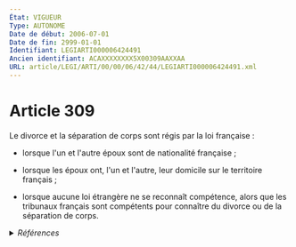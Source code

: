 ```yaml
---
État: VIGUEUR
Type: AUTONOME
Date de début: 2006-07-01
Date de fin: 2999-01-01
Identifiant: LEGIARTI000006424491
Ancien identifiant: ACAXXXXXXXX5X00309AAXXAA
URL: article/LEGI/ARTI/00/00/06/42/44/LEGIARTI000006424491.xml
---
```


<h1>Article 309</h1>

Le divorce et la séparation de corps sont régis par la loi française :<br />

- lorsque l'un et l'autre époux sont de nationalité française ;<br />

- lorsque les époux ont, l'un et l'autre, leur domicile sur le territoire
français ;<br />

- lorsque aucune loi étrangère ne se reconnaît compétence, alors que les
tribunaux français sont compétents pour connaître du divorce ou de la séparation
de corps.


<details>
  <summary><em>Références</em></summary>

  <h2>Articles faisant référence à l'article</h2>
  
  <ul>
    <li>
      <a href="https://legal.tricoteuses.fr//redirection/LEGIARTI000006285052?vers=git&vers=legifrance">Ordonnance n° 2005-759 du 4 juillet 2005 portant réforme de la filiation - article 2 ENTIEREMENT_MODIF</a> CREATION cible
    </li>
    <li>
      <a href="https://legal.tricoteuses.fr//redirection/LEGIARTI000006424526?vers=git&vers=legifrance">Code civil - article 310 AUTONOME TRANSFERE, en vigueur du 1976-01-01 au 2006-07-01</a> CONCORDE source
    </li>
    <li>
      <a href="https://legal.tricoteuses.fr//redirection/LEGIARTI000006424527?vers=git&vers=legifrance">Code civil - article 310 AUTONOME ABROGE, en vigueur du 2006-07-01 au 2021-08-04</a> CONCORDE source
    </li>
  </ul>
  
  <h2>Textes faisant référence à l'article</h2>
  
  <ul>
    <li>
      <a href="https://legal.tricoteuses.fr//redirection/JORFTEXT000000451869?vers=git&vers=legifrance">Ordonnance n° 2005-759 du 4 juillet 2005 portant réforme de la filiation</a> SPEC_APPLI cible
    </li>
  </ul>
  
  <h2>Références faites par l'article</h2>
  
  <ul>
    <li>
      2005-07-04 SPEC_APPLI source <a href="https://legal.tricoteuses.fr//redirection/JORFTEXT000000451869?vers=git&vers=legifrance">Ordonnance n° 2005-759 du 4 juillet 2005 portant réforme de la filiation</a>
    </li>
    <li>
      2005-07-04 CREATION source <a href="https://legal.tricoteuses.fr//redirection/LEGIARTI000006285052?vers=git&vers=legifrance">Ordonnance n° 2005-759 du 4 juillet 2005 portant réforme de la filiation - article 2 ENTIEREMENT_MODIF</a>
    </li>
    <li>
      2999-01-01 CONCORDE cible <a href="https://legal.tricoteuses.fr//redirection/LEGIARTI000006424526?vers=git&vers=legifrance">Code civil - article 310 AUTONOME TRANSFERE, en vigueur du 1976-01-01 au 2006-07-01</a>
    </li>
    <li>
      CODIFICATION source Loi 1803-03-14
    </li>
  </ul>
</details>
